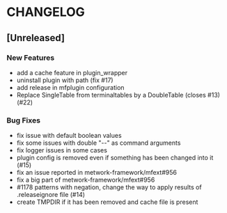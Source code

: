 # CHANGELOG

## [Unreleased]

### New Features

- add a cache feature in plugin_wrapper
- uninstall plugin with path (fix #17)
- add release in mfplugin configuration
- Replace SingleTable from terminaltables by a DoubleTable (closes #13) (#22)

### Bug Fixes

- fix issue with default boolean values
- fix some issues with double "--" as command arguments
- fix logger issues in some cases
- plugin config is removed even if something has been changed into it (#15)
- fix an issue reported in metwork-framework/mfext#956
- fix a big part of metwork-framework/mfext#956
- #1178 patterns with negation, change the way to apply results of .releaseignore file (#14)
- create TMPDIR if it has been removed and cache file is present


